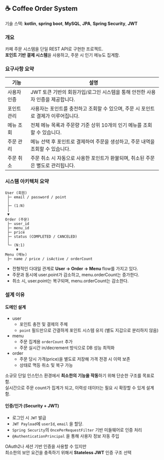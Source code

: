 ## ☕️ Coffee Order System

기술 스택: **kotlin**, **spring boot**, **MySQL**, **JPA**, **Spring Security**, **JWT**


### 개요
카페 주문 시스템을 단일 REST API로 구현한 프로젝트.</br>
**포인트 기반 결제 시스템**을 사용하고, 주문 시 인기 메뉴도 집계함.

### 요구사항 요약
| 기능 | 설명 |
|------|------|
| 사용자 인증 | JWT 토큰 기반의 회원가입/로그인 시스템을 통해 안전한 사용자 인증을 제공합니다. |
| 포인트 관리 | 사용자는 포인트를 충전하고 조회할 수 있으며, 주문 시 포인트로 결제가 이루어집니다. |
| 메뉴 조회 | 전체 메뉴 목록과 주문량 기준 상위 10개의 인기 메뉴를 조회할 수 있습니다. |
| 주문 관리 | 메뉴 선택 후 포인트로 결제하여 주문을 생성하고, 주문 내역을 조회할 수 있습니다. |
| 주문 취소 | 주문 취소 시 자동으로 사용한 포인트가 환불되며, 취소된 주문은 별도로 관리됩니다. |

### 시스템 아키텍처 요약
```
User (회원)
 ├─ email / password / point
 │
 ├─ (1:N)
 │
 ▼
Order (주문)
 ├─ user_id
 ├─ menu_id
 ├─ price
 ├─ status (COMPLETED / CANCELED)
 │
 └─ (N:1)
     ▼
Menu (메뉴)
 ├─ name / price / isActive / orderCount
 ```
* 전형적인 다대일 관계로 **User -> Order -> Menu** flow를 가지고 있다.
* 주문과 동시에 user.point가 감소하고, menu.orderCount는 증가한다.
* 취소 시, user.point는 복구되며, menu.orderCount는 감소한다.

### 설계 이유
#### 도메인 설계
* user
    * 포인트 충전 및 결제의 주체
    * `point` 필드만으로 간결하게 포인트 시스템 유지 (별도 지갑으로 분리하지 않음)
* menu
    * 주문 집계용 `orderCount` 추가
    * 주문 실시간 in/decrement 방식으로 DB 성능 최적화
* order
    * 주문 당시 가격(price)을 별도로 저장해 가격 젼경 시 이력 보존
    * 상태로 멱등 취소 및 복구 가능

소규모 단일 인스턴스 환경에서 **최소한의 기능을 작동**하기 위해 단순한 구조를 목표로 함.</br>
실시간으로 주문 count가 집계가 되고, 이력성 데이터는 필요 시 확장할 수 있게 설계함.

#### 인증/인가 (Security + JWT)
* 로그인 시 `JWT` 발급
* `JWT Payload`에 `userId`, `email` 을 할당.
* `Spring Security`의 `OncePerRequestFilter` 기반 미들웨어로 인증 처리
* `@AuthenticationPrincipal` 을 통해 사용자 정보 자동 주입

OAuth2나 세션 기반 인증을 사용할 수 있지만</br>
최소한의 보안 요건을 충족하기 위해서 **Stateless JWT** 인증 구조 선택 